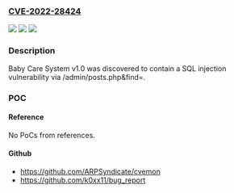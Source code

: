 ### [CVE-2022-28424](https://cve.mitre.org/cgi-bin/cvename.cgi?name=CVE-2022-28424)
![](https://img.shields.io/static/v1?label=Product&message=n%2Fa&color=blue)
![](https://img.shields.io/static/v1?label=Version&message=n%2Fa&color=blue)
![](https://img.shields.io/static/v1?label=Vulnerability&message=n%2Fa&color=brighgreen)

### Description

Baby Care System v1.0 was discovered to contain a SQL injection vulnerability via /admin/posts.php&find=.

### POC

#### Reference
No PoCs from references.

#### Github
- https://github.com/ARPSyndicate/cvemon
- https://github.com/k0xx11/bug_report

